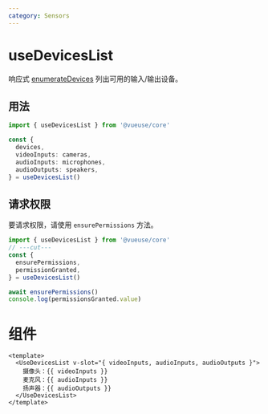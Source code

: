 ```yaml
---
category: Sensors
---
```


# useDevicesList

响应式 [enumerateDevices](https://developer.mozilla.org/en-US/docs/Web/API/MediaDevices/enumerateDevices) 列出可用的输入/输出设备。

## 用法

```ts
import { useDevicesList } from '@vueuse/core'

const {
  devices,
  videoInputs: cameras,
  audioInputs: microphones,
  audioOutputs: speakers,
} = useDevicesList()
```

## 请求权限

要请求权限，请使用 `ensurePermissions` 方法。

```ts
import { useDevicesList } from '@vueuse/core'
// ---cut---
const {
  ensurePermissions,
  permissionGranted,
} = useDevicesList()

await ensurePermissions()
console.log(permissionsGranted.value)
```

# 组件

```vue
<template>
  <UseDevicesList v-slot="{ videoInputs, audioInputs, audioOutputs }">
    摄像头：{{ videoInputs }}
    麦克风：{{ audioInputs }}
    扬声器：{{ audioOutputs }}
  </UseDevicesList>
</template>
```
